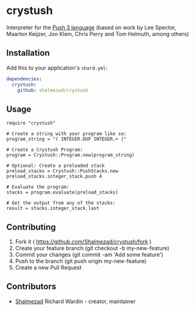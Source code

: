 # crystush

Interpreter for the [Push 3 language](http://faculty.hampshire.edu/lspector/push3-description.html) (based on work by Lee Spector, Maarten Keijzer, Jon Klein, Chris Perry and Tom Helmuth, among others)

## Installation

Add this to your application's `shard.yml`:

```yaml
dependencies:
  crystush:
    github: shalmezad/crystush
```

## Usage

```crystal
require "crystush"

# Create a string with your program like so:
program_string = "( INTEGER.DUP INTEGER.+ )"

# Create a Crystush Program:
program = Crystush::Program.new(program_string)

# Optional: Create a preloaded stack
preload_stacks = Crystush::PushStacks.new
preload_stacks.integer_stack.push 4

# Evaluate the program:
stacks = program.evaluate(preload_stacks)

# Get the output from any of the stacks:
result = stacks.integer_stack.last
```

## Contributing

1. Fork it ( https://github.com/Shalmezad/crystush/fork )
2. Create your feature branch (git checkout -b my-new-feature)
3. Commit your changes (git commit -am 'Add some feature')
4. Push to the branch (git push origin my-new-feature)
5. Create a new Pull Request

## Contributors

- [Shalmezad](https://github.com/Shalmezad) Richard Wardin - creator, maintainer
